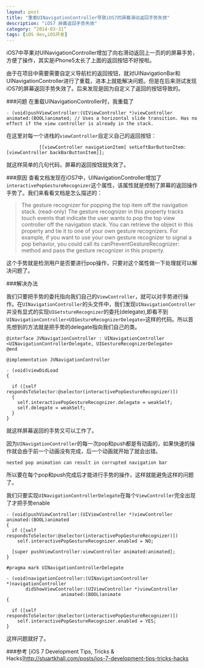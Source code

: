 ```yaml
---
layout: post
title: "重载UINavigationController导致iOS7的屏幕滑动返回手势失效"
description: "iOS7 屏幕返回手势失效"
category: “2014-03-31”
tags: [iOS dev,iOS开发]
---
```


iOS7中苹果对UINavigationController增加了向右滑动返回上一页的的屏幕手势，方便了操作，其实是iPhone5太长了上面的返回按钮不好按啦。

由于在项目中需要需要自定义导航栏的返回按钮，就对UINavigationBar和UINavigationController进行了重载，进本上就能解决问题。但是在后来测试发现iOS7的屏幕返回手势失效了。后来发现是因为自定义了返回的按钮导致的。

###问题
在重载UINavigationController时，我重载了

	- (void)pushViewController:(UIViewController *)viewController animated:(BOOL)animated; // Uses a horizontal slide transition. Has no effect if the view controller is already in the stack.

在这里对每一个进栈的`viewController`自定义自己的返回按钮：

	            [[viewController navigationItem] setLeftBarButtonItem:[viewController backBarButtonItem]];

就这样简单的几句代码，屏幕的返回按钮就失效了。

###原因
查看文档发现在iOS7中，UINavigationController增加了`interactivePopGestureRecognizer`这个属性，该属性就是控制了屏幕的返回操作手势了。我们来看看文档是怎么描述的：

>The gesture recognizer for popping the top item off the navigation stack. (read-only)
The gesture recognizer in this property tracks touch events that indicate the user wants to pop the top view controller off the navigation stack. You can retrieve the object in this property and tie it to one of your own gesture recognizers. For example, if you want to use your own gesture recognizer to signal a pop behavior, you could call its canPreventGestureRecognizer: method and pass the gesture recognizer in this property.

这个手势就是检测用户是否要进行pop操作，只要对这个属性做一下处理就可以解决问题了。


###解决办法

我们只要把手势的委托指向我们自己的`ViewController`，就可以对手势进行操作。在`UINavigationController`的头文件中，我们发现`UINavigationController`并没有显式的实现`UIGetstureRecognizer`的委托(delegate),即看不到`UINavigationController<UIGestureRecognizerDelegate>`这样的代码。所以首先想到的方法就是把手势的delegate指向我们自己的类。

	@interface JVNavigationController : UINavigationController <UINavigationControllerDelegate, UIGestureRecognizerDelegate>
	@end

	@implementation JVNavigationController

	- (void)viewDidLoad
	{

	  if ([self respondsToSelector:@selector(interactivePopGestureRecognizer)])
	  {
	    self.interactivePopGestureRecognizer.delegate = weakSelf;
	    self.delegate = weakSelf;
	  }
	}


就这样屏幕返回的手势又可以工作了。

因为`UINavigationController`的每一次pop和push都是有动画的，如果快速的操作就会由于前一个动画没有完成，后一个动画就开始了就会出错。

	nested pop animation can result in corrupted navigation bar


所以要在每个pop和push完成后才能进行手势的操作，这样就能避免这样的问题了。

我们只要实现`UINavigationControllerDelegate`在每个`ViewController`完全出现了才把手势enable


	- (void)pushViewController:(UIViewController *)viewController animated:(BOOL)animated
	{
	  if ([self respondsToSelector:@selector(interactivePopGestureRecognizer)])
	    self.interactivePopGestureRecognizer.enabled = NO;

	  [super pushViewController:viewController animated:animated];
	}

	#pragma mark UINavigationControllerDelegate

	- (void)navigationController:(UINavigationController *)navigationController
	       didShowViewController:(UIViewController *)viewController
	                    animated:(BOOL)animate
	{

	  if ([self respondsToSelector:@selector(interactivePopGestureRecognizer)])
	    self.interactivePopGestureRecognizer.enabled = YES;
	}


这样问题就好了。

###参考
[iOS 7 Development Tips, Tricks & Hacks]http://stuartkhall.com/posts/ios-7-development-tips-tricks-hacks